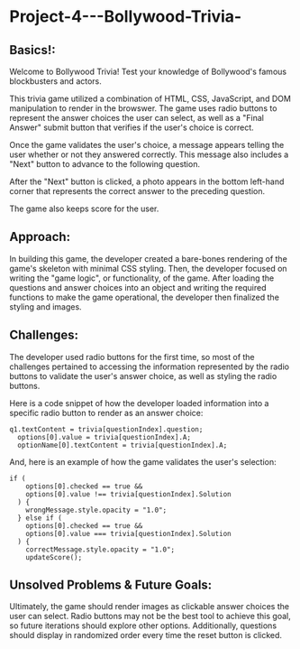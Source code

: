 # Project-4---Bollywood-Trivia-

## Basics!:

Welcome to Bollywood Trivia! Test your knowledge of Bollywood's famous blockbusters and actors.

This trivia game utilized a combination of HTML, CSS, JavaScript, and DOM manipulation to render in the browswer. The game uses radio buttons to represent the answer choices the user can select, as well as a "Final Answer" submit button that verifies if the user's choice is correct.

Once the game validates the user's choice, a message appears telling the user whether or not they answered correctly. This message also includes a "Next" button to advance to the following question.

After the "Next" button is clicked, a photo appears in the bottom left-hand corner that represents the correct answer to the preceding question.

The game also keeps score for the user.

## Approach:

In building this game, the developer created a bare-bones rendering of the game's skeleton with minimal CSS styling. Then, the developer focused on writing the "game logic", or functionality, of the game. After loading the questions and answer choices into an object and writing the required functions to make the game operational, the developer then finalized the styling and images.

## Challenges:

The developer used radio buttons for the first time, so most of the challenges pertained to accessing the information represented by the radio buttons to validate the user's answer choice, as well as styling the radio buttons.

Here is a code snippet of how the developer loaded information into a specific radio button to render as an answer choice:

```
q1.textContent = trivia[questionIndex].question;
  options[0].value = trivia[questionIndex].A;
  optionName[0].textContent = trivia[questionIndex].A;
```

And, here is an example of how the game validates the user's selection:

```
if (
    options[0].checked == true &&
    options[0].value !== trivia[questionIndex].Solution
  ) {
    wrongMessage.style.opacity = "1.0";
  } else if (
    options[0].checked == true &&
    options[0].value === trivia[questionIndex].Solution
  ) {
    correctMessage.style.opacity = "1.0";
    updateScore();
```

## Unsolved Problems & Future Goals:

Ultimately, the game should render images as clickable answer choices the user can select. Radio buttons may not be the best tool to achieve this goal, so future iterations should explore other options. Additionally, questions should display in randomized order every time the reset button is clicked.
